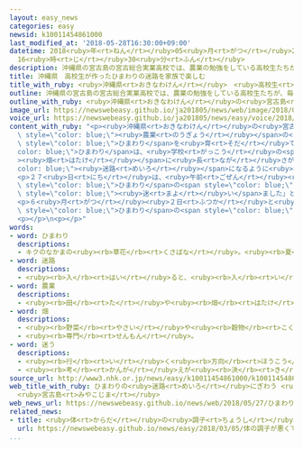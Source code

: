 ```yaml
---
layout: easy_news
categories: easy
newsid: k10011454861000
last_modified_at: '2018-05-28T16:30:00+09:00'
datetime: 2018<ruby>年<rt>ねん</rt></ruby>05<ruby>月<rt>がつ</rt></ruby>28<ruby>日<rt>にち</rt></ruby>
  16<ruby>時<rt>じ</rt></ruby>30<ruby>分<rt>ふん</rt></ruby>
description: 沖縄県の宮古島の宮古総合実業高校では、農業の勉強をしている高校生たちが、毎年ひまわりを育てています。
title: 沖縄県　高校生が作ったひまわりの迷路を家族で楽しむ
title_with_ruby: <ruby>沖縄県<rt>おきなわけん</rt></ruby>　<ruby>高校生<rt>こうこうせい</rt></ruby>が<ruby>作<rt>つく</rt></ruby>ったひまわりの<ruby>迷路<rt>めいろ</rt></ruby>を<ruby>家族<rt>かぞく</rt></ruby>で<ruby>楽<rt>たの</rt></ruby>しむ
outline: 沖縄県の宮古島の宮古総合実業高校では、農業の勉強をしている高校生たちが、毎年ひまわりを育てています。
outline_with_ruby: <ruby>沖縄県<rt>おきなわけん</rt></ruby>の<ruby>宮古島<rt>みやこじま</rt></ruby>の<ruby>宮古総合<rt>みやこそうごう</rt></ruby><ruby>実業<rt>じつぎょう</rt></ruby><ruby>高校<rt>こうこう</rt></ruby>では、<ruby>農業<rt>のうぎょう</rt></ruby>の<ruby>勉強<rt>べんきょう</rt></ruby>をしている<ruby>高校生<rt>こうこうせい</rt></ruby>たちが、<ruby>毎年<rt>まいとし</rt></ruby>ひまわりを<ruby>育<rt>そだ</rt></ruby>てています。
image_url: https://newswebeasy.github.io/ja201805/news/web/image/2018/05/27/K10011454861_1805271332_1805271345_01_02.jpg
voice_url: https://newswebeasy.github.io/ja201805/news/easy/voice/2018/05/28/k10011454861000.mp4
content_with_ruby: "<p><ruby>沖縄県<rt>おきなわけん</rt></ruby>の<ruby>宮古島<rt>みやこじま</rt></ruby>の<ruby>宮古総合<rt>みやこそうごう</rt></ruby><ruby>実業<rt>じつぎょう</rt></ruby><ruby>高校<rt>こうこう</rt></ruby>では、<span\
  \ style=\"color: blue;\"><ruby>農業<rt>のうぎょう</rt></ruby></span>の<ruby>勉強<rt>べんきょう</rt></ruby>をしている<ruby>高校生<rt>こうこうせい</rt></ruby>たちが、<ruby>毎年<rt>まいとし</rt></ruby><span\
  \ style=\"color: blue;\">ひまわり</span>を<ruby>育<rt>そだ</rt></ruby>てています。<span style=\"\
  color: blue;\">ひまわり</span>は、<ruby>学校<rt>がっこう</rt></ruby>の<span style=\"color: blue;\"\
  ><ruby>畑<rt>はたけ</rt></ruby></span>に<ruby>長<rt>なが</rt></ruby>さが４００ｍぐらいの<span style=\"\
  color: blue;\"><ruby>迷路<rt>めいろ</rt></ruby></span>になるように<ruby>植<rt>う</rt></ruby>えてあって、<ruby>高<rt>たか</rt></ruby>さは２ｍぐらいになりました。</p>\n\
  <p>２７<ruby>日<rt>にち</rt></ruby>は、<ruby>午前<rt>ごぜん</rt></ruby><ruby>中<rt>ちゅう</rt></ruby>から<ruby>大勢<rt>おおぜい</rt></ruby>の<ruby>家族<rt>かぞく</rt></ruby>が<ruby>学校<rt>がっこう</rt></ruby>に<ruby>入<rt>はい</rt></ruby>って、<span\
  \ style=\"color: blue;\">ひまわり</span>の<span style=\"color: blue;\"><ruby>迷路<rt>めいろ</rt></ruby></span>を<ruby>楽<rt>たの</rt></ruby>しみました。<ruby>女<rt>おんな</rt></ruby>の<ruby>子<rt>こ</rt></ruby>は「<ruby>楽<rt>たの</rt></ruby>しかったです。１０<ruby>回<rt>かい</rt></ruby>ぐらい<span\
  \ style=\"color: blue;\"><ruby>迷<rt>まよ</rt></ruby>い</span>ました」と<ruby>話<rt>はな</rt></ruby>していました。お<ruby>母<rt>かあ</rt></ruby>さんは「<ruby>気持<rt>きも</rt></ruby>ちが<ruby>明<rt>あか</rt></ruby>るくなって、とても<ruby>楽<rt>たの</rt></ruby>しかったです。<ruby>子<rt>こ</rt></ruby>どもたちも<ruby>楽<rt>たの</rt></ruby>しんでいました」と<ruby>話<rt>はな</rt></ruby>していました。</p>\n\
  <p>６<ruby>月<rt>がつ</rt></ruby><ruby>２日<rt>ふつか</rt></ruby>と<ruby>３日<rt>みっか</rt></ruby>も<span\
  \ style=\"color: blue;\">ひまわり</span>の<span style=\"color: blue;\"><ruby>迷路<rt>めいろ</rt></ruby></span>を<ruby>楽<rt>たの</rt></ruby>しむことができます。</p>\n\
  <p></p>\n<p></p>"
words:
- word: ひまわり
  descriptions:
  - キクのなかまの<ruby><rb>草花</rb><rt>くさばな</rt></ruby>。<ruby><rb>夏</rb><rt>なつ</rt></ruby>、<ruby><rb>二</rb><rt>に</rt></ruby>メートルをこす<ruby><rb>茎</rb><rt>くき</rt></ruby>の<ruby><rb>先</rb><rt>さき</rt></ruby>に、<ruby><rb>大</rb><rt>おお</rt></ruby>きな<ruby><rb>黄色</rb><rt>きいろ</rt></ruby>の<ruby><rb>花</rb><rt>はな</rt></ruby>が<ruby><rb>咲</rb><rt>さ</rt></ruby>く。<ruby><rb>種</rb><rt>たね</rt></ruby>は<ruby><rb>食用</rb><rt>しょくよう</rt></ruby>にしたり、<ruby><rb>油</rb><rt>あぶら</rt></ruby>をとったりする。
- word: 迷路
  descriptions:
  - <ruby><rb>入</rb><rt>はい</rt></ruby>ると、<ruby><rb>入</rb><rt>い</rt></ruby>り<ruby><rb>口</rb><rt>ぐち</rt></ruby>も<ruby><rb>出口</rb><rt>でぐち</rt></ruby>も、<ruby><rb>方向</rb><rt>ほうこう</rt></ruby>さえもわからなくなるような<ruby><rb>道</rb><rt>みち</rt></ruby>。<ruby><rb>迷</rb><rt>まよ</rt></ruby>いやすい<ruby><rb>道</rb><rt>みち</rt></ruby>。
- word: 農業
  descriptions:
  - <ruby><rb>田</rb><rt>た</rt></ruby>や<ruby><rb>畑</rb><rt>はたけ</rt></ruby>で、<ruby><rb>穀物</rb><rt>こくもつ</rt></ruby>・<ruby><rb>野菜</rb><rt>やさい</rt></ruby>・<ruby><rb>果物</rb><rt>くだもの</rt></ruby>などを<ruby><rb>作</rb><rt>つく</rt></ruby>る<ruby><rb>仕事</rb><rt>しごと</rt></ruby>。<ruby><rb>牛</rb><rt>うし</rt></ruby>などの<ruby><rb>家畜</rb><rt>かちく</rt></ruby>を<ruby><rb>飼</rb><rt>か</rt></ruby>う<ruby><rb>仕事</rb><rt>しごと</rt></ruby>もふくめていうことがある。
- word: 畑
  descriptions:
  - <ruby><rb>野菜</rb><rt>やさい</rt></ruby>や<ruby><rb>穀物</rb><rt>こくもつ</rt></ruby>などを<ruby><rb>作</rb><rt>つく</rt></ruby>る<ruby><rb>土地</rb><rt>とち</rt></ruby>。
  - <ruby><rb>専門</rb><rt>せんもん</rt></ruby>。
- word: 迷う
  descriptions:
  - <ruby><rb>行</rb><rt>い</rt></ruby>く<ruby><rb>方向</rb><rt>ほうこう</rt></ruby>がわからなくなる。
  - <ruby><rb>考</rb><rt>かんが</rt></ruby>えが<ruby><rb>決</rb><rt>き</rt></ruby>まらなかったり、<ruby><rb>判断</rb><rt>はんだん</rt></ruby>できなかったりする。
source_url: http://www3.nhk.or.jp/news/easy/k10011454861000/k10011454861000.html
web_title_with_ruby: ひまわりの<ruby>迷路<rt>めいろ</rt></ruby>にぎわう <ruby>沖縄<rt>おきなわ</rt></ruby>
  <ruby>宮古島<rt>みやこじま</rt></ruby>
web_news_url: https://newswebeasy.github.io/news/web/2018/05/27/ひまわりの迷路にぎわう-沖縄-宮古島
related_news:
- title: <ruby>体<rt>からだ</rt></ruby>の<ruby>調子<rt>ちょうし</rt></ruby>が<ruby>悪<rt>わる</rt></ruby>くて<ruby>学校<rt>がっこう</rt></ruby>を<ruby>休<rt>やす</rt></ruby>む<ruby>子<rt>こ</rt></ruby>ども「<ruby>体<rt>からだ</rt></ruby>と<ruby>心<rt>こころ</rt></ruby>の<ruby>治療<rt>ちりょう</rt></ruby>が<ruby>大切<rt>たいせつ</rt></ruby>」
  url: https://newswebeasy.github.io/news/easy/2018/03/05/体の調子が悪くて学校を休む子ども体と心の治療が大切
...
```


